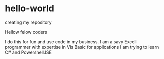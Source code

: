 # hello-world
creating my repository

Hellow felow coders

I do this for fun and use code in my business.
I am a savy Excell programmer with expertise in Vis Basic for applications
I am trying to learn C# and Powershell.ISE
